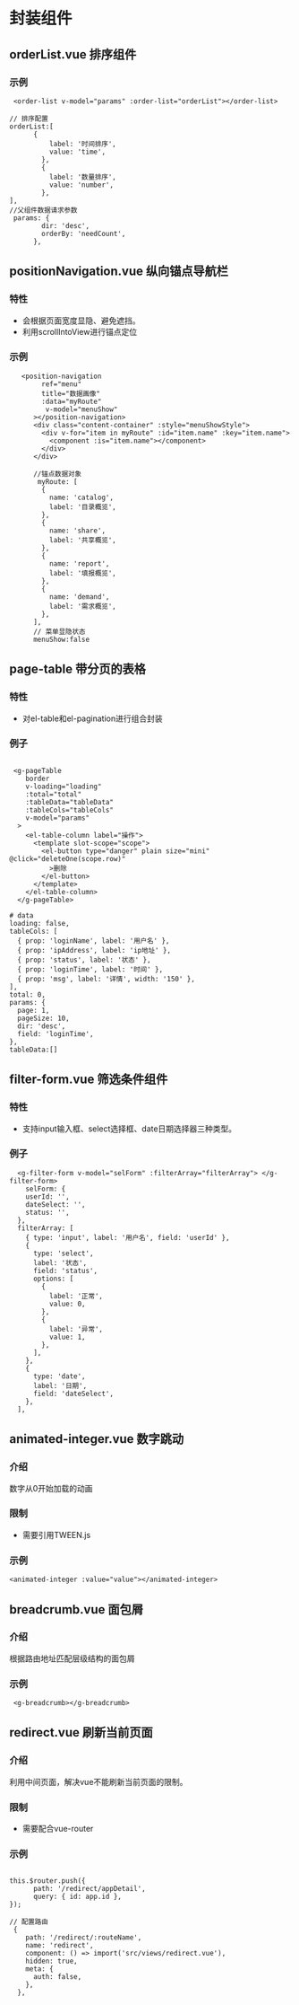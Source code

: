# 封装组件

## orderList.vue 排序组件
### 示例
```
 <order-list v-model="params" :order-list="orderList"></order-list>

// 排序配置
orderList:[
      {
          label: '时间排序',
          value: 'time',
        },
        {
          label: '数量排序',
          value: 'number',
        },
],
//父组件数据请求参数
 params: {
        dir: 'desc',
        orderBy: 'needCount',
      },
```

## positionNavigation.vue 纵向锚点导航栏
### 特性
- 会根据页面宽度显隐、避免遮挡。
- 利用scrollIntoView进行锚点定位

### 示例
```
   <position-navigation
        ref="menu"
        title="数据画像"
        :data="myRoute"
         v-model="menuShow"
      ></position-navigation>
      <div class="content-container" :style="menuShowStyle">
        <div v-for="item in myRoute" :id="item.name" :key="item.name">
          <component :is="item.name"></component>
        </div>
      </div>

      //锚点数据对象
       myRoute: [
        {
          name: 'catalog',
          label: '目录概览',
        },
        {
          name: 'share',
          label: '共享概览',
        },
        {
          name: 'report',
          label: '填报概览',
        },
        {
          name: 'demand',
          label: '需求概览',
        },
      ],
      // 菜单显隐状态
      menuShow:false
```

## page-table 带分页的表格
### 特性
- 对el-table和el-pagination进行组合封装
### 例子
```

 <g-pageTable
    border
    v-loading="loading"
    :total="total"
    :tableData="tableData"
    :tableCols="tableCols"
    v-model="params"
  >
    <el-table-column label="操作">
      <template slot-scope="scope">
        <el-button type="danger" plain size="mini" @click="deleteOne(scope.row)"
          >删除
        </el-button>
      </template>
    </el-table-column>
  </g-pageTable>

# data
loading: false,
tableCols: [
  { prop: 'loginName', label: '用户名' },
  { prop: 'ipAddress', label: 'ip地址' },
  { prop: 'status', label: '状态' },
  { prop: 'loginTime', label: '时间' },
  { prop: 'msg', label: '详情', width: '150' },
],
total: 0,
params: {
  page: 1,
  pageSize: 10,
  dir: 'desc',
  field: 'loginTime',
},
tableData:[]
```

## filter-form.vue 筛选条件组件
### 特性
- 支持input输入框、select选择框、date日期选择器三种类型。
### 例子
```
  <g-filter-form v-model="selForm" :filterArray="filterArray"> </g-filter-form>
    selForm: {
    userId: '',
    dateSelect: '',
    status: '',
  },
  filterArray: [
    { type: 'input', label: '用户名', field: 'userId' },
    {
      type: 'select',
      label: '状态',
      field: 'status',
      options: [
        {
          label: '正常',
          value: 0,
        },
        {
          label: '异常',
          value: 1,
        },
      ],
    },
    {
      type: 'date',
      label: '日期',
      field: 'dateSelect',
    },
  ],
```
## animated-integer.vue 数字跳动
### 介绍
 数字从0开始加载的动画
### 限制
- 需要引用TWEEN.js
### 示例
```
<animated-integer :value="value"></animated-integer>
```
## breadcrumb.vue 面包屑
### 介绍
根据路由地址匹配层级结构的面包屑
### 示例
```
 <g-breadcrumb></g-breadcrumb>
```

## redirect.vue  刷新当前页面
### 介绍
  利用中间页面，解决vue不能刷新当前页面的限制。
###  限制
- 需要配合vue-router
### 示例
```

this.$router.push({
      path: '/redirect/appDetail',
      query: { id: app.id },
});

// 配置路由
 {
    path: '/redirect/:routeName',
    name: 'redirect',
    component: () => import('src/views/redirect.vue'),
    hidden: true,
    meta: {
      auth: false,
    },
  },
```